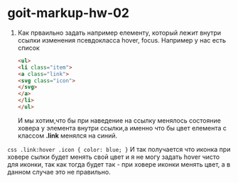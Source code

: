 # goit-markup-hw-02

1.  Как прваильно задать например елементу, который лежит внутри ссылки изменения псевдокласса
    hover, focus. Например у нас есть список 
    ``` html
    <ul> 
    <li class="item"> 
    <a class="link">
    <svg class="icon">
    </svg>
    </a>
    </li>
    </ul>
    ```

    И мы хотим,что бы при наведение на ссылку менялось состояние ховера у элемента внутри ссылки,а именно что бы цвет елемента с классом **.link** менялся на
    синий.

``` css .link:hover .icon { color: blue; } ```
И так получается что иконка при ховере сылки будет менять свой
цвет и я не могу задать hover чисто для иконки, так как тогда будет так - при ховере иконки менять
цвет, а в данном случае это не правильно.
